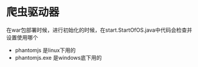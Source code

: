 # 爬虫驱动器

在war包部署时候，进行初始化的时候，在start.StartOfOS.java中代码会检查并设置使用哪个

- phantomjs 是linux下用的
- phantomjs.exe 是windows底下用的
